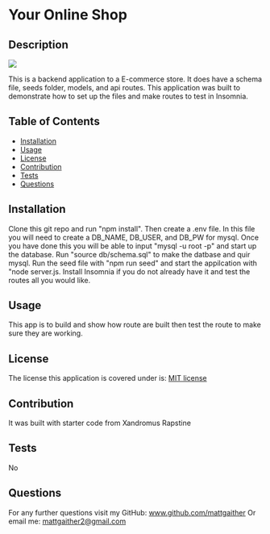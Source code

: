 # Your Online Shop

  ## Description
  <img src = 'https://img.shields.io/badge/MIT-%20License-inactive'>

  This is a backend application to a E-commerce store. It does have a schema file, seeds folder, models, and api routes. This application was built to demonstrate how to set up the files and make routes to test in Insomnia.

  ## Table of Contents

  - [Installation](#installation)
  - [Usage](#usage)
  - [License](#license)
  - [Contribution](#contribution)
  - [Tests](#tests)
  - [Questions](#questions)

  ## Installation
  Clone this git repo and run "npm install". Then create a .env file. In this file you will need to create a DB_NAME, DB_USER, and DB_PW for mysql. Once you have done this you will be able to input "mysql -u root -p" and start up the database. Run "source db/schema.sql" to make the datbase and quir mysql. Run the seed file with "npm run seed" and start the appilcation with "node server.js. Install Insomnia if you do not already have it and test the routes all you would like.

  ## Usage
  This app is to build and show how route are built then test the route to make sure they are working.

  ## License
  The license this application is covered under is: [MIT license](https://opensource.org/licenses/MIT)
  

  ## Contribution
  It was built with starter code from Xandromus Rapstine

  ## Tests
  No

  ## Questions
  For any further questions visit my GitHub:  <a href='github.com/mattgaither'>www.github.com/mattgaither</a>
  Or email me: mattgaither2@gmail.com
  
